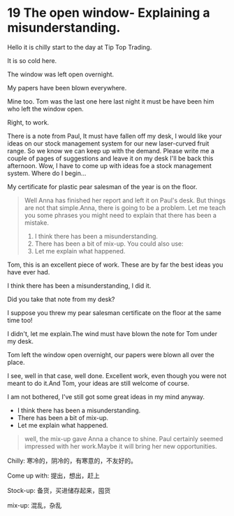 # 19 The open window- Explaining a misunderstanding.

Hello it is chilly start to the day at Tip Top Trading.

It is so cold here.

The window was left open overnight.

My papers have been blown everywhere. 

Mine too. Tom was the last one here last night it must be have been him who left the window open.

Right, to work.

There is a note from Paul, It must have fallen off my desk, I would like your ideas on our stock management system for our new laser-curved fruit range. So we know we can keep up with the demand. Please write me a couple of pages of suggestions and leave it on my desk I'll be back this afternoon. Wow, I have to come up with ideas foe a stock management system. Where do I begin...

My certificate for plastic pear salesman of the year is on the floor.

> Well Anna has finished her report and left it on Paul's desk. But things are not that simple.Anna, there is going to be a problem. Let me teach you some phrases you might need to explain that there has been a mistake.
> 1. I think there has been a misunderstanding.
> 2. There has been a bit of mix-up.
> You could also use:
> 1. Let me explain what happened.

Tom, this is an excellent piece of work. These are by far the best ideas you have ever had.

I think there has been a misunderstanding, I did it. 

Did you take that note from my desk?

I suppose you threw my pear salesman certificate on the floor at the same time too!

I didn't, let me explain.The wind must have blown the note for Tom under my desk.

Tom left the window open overnight, our papers were blown all over the place.

I see, well in that case, well done. Excellent work, even though you were not meant to do it.And Tom, your ideas are still welcome of course.

I am not bothered, I've still got some great ideas in my mind anyway.

* I think there has been a misunderstanding.
* There has been a bit of mix-up.
* Let me explain what happened.

> well, the mix-up gave Anna a chance to shine. Paul certainly seemed impressed with her work.Maybe it will bring her new opportunities.


Chilly: 寒冷的，阴冷的，有寒意的，不友好的。

Come up with: 提出，想出，赶上

Stock-up: 备货，买进储存起来，囤货

mix-up:  混乱，杂乱


